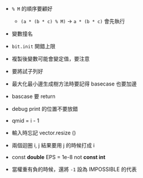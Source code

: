 - `% M` 的順序要顧好 
	- `(a * (b * c) % M)` ->  `a * (b * c)` 會先執行

- 變數撞名

- `bit.init` 開錯上限

- 複製後變數可能會變定值，要注意

- 要將試子列好

- 最大化最小邊生成樹方法時要記得 basecase 也要加邊

- bascase 要 return

- debug print 的位置不要放錯

- qmid = i - 1

- 輸入時忘記 vector.resize ()

- 兩個迴圈 i, j 結果要用 j 的時候打成 i

- const **double** EPS = 1e-8 not **const int**

- 當權重有負的時候，還將 `-1` 設為 IMPOSSIBLE 的代表
